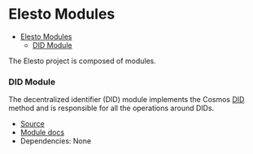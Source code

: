 # Elesto Modules

- [Elesto Modules](#elesto-modules)
    - [DID Module](#did-module)
  
The Elesto project is composed of modules. 

### DID Module

The decentralized identifier (DID) module implements the Cosmos [DID](../Explanation/ADR/adr-004-did.md) method and is responsible for all the
operations around DIDs.

- [Source](https://github.com/allinbits/cosmos-cash/tree/main/x/did)
- [Module docs](https://github.com/allinbits/cosmos-cash/tree/main/x/did/spec)
- Dependencies: None



